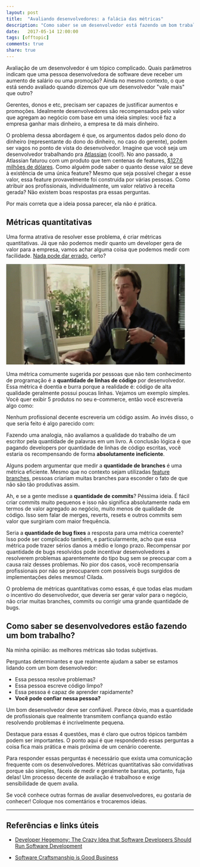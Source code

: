 ```yaml
---
layout: post
title:  "Avaliando desenvolvedores: a falácia das métricas"
description: "Como saber se um desenvolvedor está fazendo um bom trabalho?"
date:   2017-05-14 12:00:00
tags: [offtopic]
comments: true
share: true
---
```


Avaliação de um desenvolvedor é um tópico complicado. Quais parâmetros indicam que uma pessoa desenvolvedora de software deve receber um aumento de salário ou uma promoção? Ainda no mesmo contexto, o que está sendo avaliado quando dizemos que um desenvolvedor "vale mais" que outro?

Gerentes, donos e etc, precisam ser capazes de justificar aumentos e promoções. Idealmente desenvolvedores são recompensados pelo valor que agregam ao negócio com base em uma ideia simples: você faz a empresa ganhar mais dinheiro, a empresa te dá mais dinheiro.

O problema dessa abordagem é que, os argumentos dados pelo dono do dinheiro (representante do dono do dinheiro, no caso do gerente), podem ser vagos no ponto de vista do desenvolvedor. Imagine que você seja um desenvolvedor trabalhando pra [Atlassian](https://atlassian.com) (cool!). No ano passado, a Atlassian faturou com um produto que tem centenas de features, [$127.6 milhões de dólares](https://investors.atlassian.com/financials-and-filings/news/news-details/2016/Atlassian-Announces-Fourth-Quarter-and-Fiscal-Year-2016-Results/default.aspx). Como alguém pode saber o quanto desse valor se deve à existência de uma única feature? Mesmo que seja possível chegar a esse valor, essa feature provavelmente foi construída por várias pessoas. Como atribuir aos profissionais, individualmente, um valor relativo à receita gerada? Não existem boas respostas pra essas perguntas.

Por mais correta que a ideia possa parecer, ela não é prática.


Métricas quantitativas
-------------
Uma forma atrativa de resolver esse problema, é criar métricas quantitativas. Já que não podemos medir quanto um developer gera de valor para a empresa, vamos achar alguma coisa que podemos medir com facilidade. [Nada pode dar errado](https://www.youtube.com/watch?v=z7k4-e5jwsY), certo? 

![Code code code](https://raw.githubusercontent.com/andreybleme/andreybleme.github.io/master/assets/img/todo-poderoso.jpg "Code code code")

Uma métrica comumente sugerida por pessoas que não tem conhecimento de programação é a **quantidade de linhas de código** por desenvolvedor. Essa métrica é doentia e burra porque a realidade é: código de alta qualidade geralmente possui poucas linhas. Vejamos um exemplo simples. Você quer exibir 5 produtos no seu e-commerce, então você escreveria algo como:

<script src="https://gist.github.com/andreybleme/642ed57afb9d7aac793fc70b751d65fb.js"></script>

Nenhum profissional decente escreveria um código assim. Ao invés disso, o que seria feito é algo parecido com:

<script src="https://gist.github.com/andreybleme/be9f5ce0a5ced31ec1b8be9ed3304bf9.js"></script>

Fazendo uma analogia, não avaliamos a qualidade do trabalho de um escritor pela quantidade de palavras em um livro. A conclusão lógica é que pagando developers por quantidade de linhas de código escritas, você estaria os recompensando de forma **absolutamente ineficiente**.

Alguns podem argumentar que medir a **quantidade de branches** é uma métrica eficiente. Mesmo que no contexto sejam utilizadas [feature branches](https://martinfowler.com/bliki/FeatureBranch.html), pessoas criariam muitas branches para esconder o fato de que não são tão produtivas assim.

Ah, e se a gente medisse a **quantidade de commits**? Péssima ideia. É fácil criar commits muito pequenos e isso não significa absolutamente nada em termos de valor agregado ao negócio, muito menos de qualidade de código. Isso sem falar de merges, reverts, resets e outros commits sem valor que surgiriam com maior frequência.

Seria a **quantidade de bug fixes** a resposta para uma métrica coerente? Isso pode ser complicado também, e particularmente, acho que essa métrica pode trazer sérios danos a médio e longo prazo. Recompensar por quantidade de bugs resolvidos pode incentivar desenvolvedores a resolverem problemas aparentemente do tipo bug sem se preocupar com a causa raiz desses problemas. No pior dos casos, você recompensaria profissionais por não se preocuparem com possíveis bugs surgidos de implementações deles mesmos! Cilada.

O problema de métricas quantitativas como essas, é que todas elas mudam o incentivo do desenvolvedor, que deveria ser gerar valor para o negócio, não criar muitas branches, commits ou corrigir uma grande quantidade de bugs.

Como saber se desenvolvedores estão fazendo um bom trabalho?
-------------
Na minha opinião: as melhores métricas são todas subjetivas.

Perguntas determinantes e que realmente ajudam a saber se estamos lidando com um bom desenvolvedor:

- Essa pessoa resolve problemas?
- Essa pessoa escreve código limpo?
- Essa pessoa é capaz de aprender rapidamente?
- **Você pode confiar nessa pessoa?**

Um bom desenvolvedor deve ser confiável. Parece óbvio, mas a quantidade de profissionais que realmente transmitem confiança quando estão resolvendo problemas é incrivelmente pequena. 

Destaque para essas 4 questões, mas é claro que outros tópicos também podem ser importantes. O ponto aqui é que respondendo essas perguntas a coisa fica mais prática e mais próxima de um cenário coerente.

Para responder essas perguntas é necessário que exista uma comunicação frequente com os desenvolvedores. Métricas quantitativas são convidativas porque são simples, fáceis de medir e geralmente baratas, portanto, fuja delas! Um processo decente de avaliação é trabalhoso e exige sensibilidade de quem avalia. 

Se você conhece outras formas de avaliar desenvolvedores, eu gostaria de conhecer! Coloque nos comentários e trocaremos ideias.

----------


Referências e links úteis
-------------
- [Developer Hegemony: The Crazy Idea that Software Developers Should Run Software Development](http://www.daedtech.com/developer-hegemony-the-crazy-idea-that-software-developers-should-run-software-development/)

- [Software Craftsmanship is Good Business](http://www.daedtech.com/software-craftsmanship-is-good-business/)